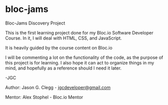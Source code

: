 # bloc-jams
Bloc-Jams Discovery Project

This is the first learning project done for my Bloc.io Software Developer Course. 
In it, I will deal with HTML, CSS, and JavaScript.

It is heavily guided by the course content on Bloc.io

I will be commenting a lot on the functionality of the code, as the purpose of this project is for learning.
I also hope it can act to organize things in my mind, and hopefully as a reference should I need it later.

-JGC

Author: Jason G. Clegg - jgcdeveloper@gmail.com

Mentor: Alex Stophel - Bloc.io Mentor
